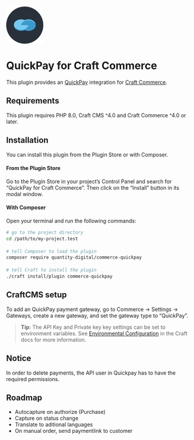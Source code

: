 <p><img src="./src/icon.svg" width="100" height="100" alt="QuickPay for Craft Commerce icon"></p>

# QuickPay for Craft Commerce

This plugin provides an [QuickPay](https://www.quickpay.net/) integration for [Craft Commerce](https://craftcms.com/commerce).

## Requirements

This plugin requires PHP 8.0, Craft CMS ^4.0 and Craft Commerce ^4.0 or later.

## Installation

You can install this plugin from the Plugin Store or with Composer.

#### From the Plugin Store

Go to the Plugin Store in your project’s Control Panel and search for “QuickPay for Craft Commerce”. Then click on the “Install” button in its modal window.

#### With Composer

Open your terminal and run the following commands:

```bash
# go to the project directory
cd /path/to/my-project.test

# tell Composer to load the plugin
composer require quantity-digital/commerce-quickpay

# tell Craft to install the plugin
./craft install/plugin commerce-quickpay
```

## CraftCMS setup

To add an QuickPay payment gateway, go to Commerce → Settings → Gateways, create a new gateway, and set the gateway type to “QuickPay”.

> **Tip:** The API Key and Private key key settings can be set to environment variables. See [Environmental Configuration](https://craftcms.com/docs/4.x/config/) in the Craft docs for more information.

## Notice

In order to delete payments, the API user in Quickpay has to have the required permissions.

## Roadmap

- Autocapture on authorize (Purchase)
- Capture on status change
- Translate to aditional languages
- On manual order, send paymentlink to customer
